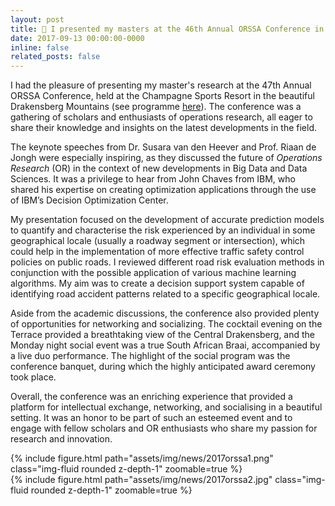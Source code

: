 ```yaml
---
layout: post
title: 🎤 I presented my masters at the 46th Annual ORSSA Conference in Drakensberg
date: 2017-09-13 00:00:00-0000
inline: false
related_posts: false
---
```


I had the pleasure of presenting my master's research at the 47th Annual ORSSA Conference, held at the Champagne Sports Resort in the beautiful Drakensberg Mountains (see programme [here](https://www.orssa.org.za/_files/ugd/568002_9b57b7647e874b8fa1f6c6666cdc9847.pdf)). The conference was a gathering of scholars and enthusiasts of operations research, all eager to share their knowledge and insights on the latest developments in the field.

The keynote speeches from Dr. Susara van den Heever and Prof. Riaan de Jongh were especially inspiring, as they discussed the future of *Operations Research* (OR) in the context of new developments in Big Data and Data Sciences. It was a privilege to hear from John Chaves from IBM, who shared his expertise on creating optimization applications through the use of IBM’s Decision Optimization Center.

My presentation focused on the development of accurate prediction models to quantify and characterise the risk experienced by an individual in some geographical locale (usually a roadway segment or intersection), which could help in the implementation of more effective traffic safety control policies on public roads. I reviewed different road risk evaluation methods in conjunction with the possible application of various machine learning algorithms. My aim was to create a decision support system capable of identifying road accident patterns related to a specific geographical locale.

Aside from the academic discussions, the conference also provided plenty of opportunities for networking and socializing. The cocktail evening on the Terrace provided a breathtaking view of the Central Drakensberg, and the Monday night social event was a true South African Braai, accompanied by a live duo performance. The highlight of the social program was the conference banquet, during which the highly anticipated award ceremony took place.

Overall, the conference was an enriching experience that provided a platform for intellectual exchange, networking, and socialising in a beautiful setting. It was an honor to be part of such an esteemed event and to engage with fellow scholars and OR enthusiasts who share my passion for research and innovation.

<div class="row mt-3">
    <div class="col-sm mt-3 mt-md-0">
        {% include figure.html path="assets/img/news/2017orssa1.png" class="img-fluid rounded z-depth-1" zoomable=true %}
    </div>
    <div class="col-sm mt-3 mt-md-0">
        {% include figure.html path="assets/img/news/2017orssa2.jpg" class="img-fluid rounded z-depth-1" zoomable=true %}
    </div>
</div>
